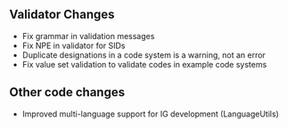 ## Validator Changes

* Fix grammar in validation messages
* Fix NPE in validator for SIDs
* Duplicate designations in a code system is a warning, not an error
* Fix value set validation to validate codes in example code systems

## Other code changes

* Improved multi-language support for IG development (LanguageUtils)
